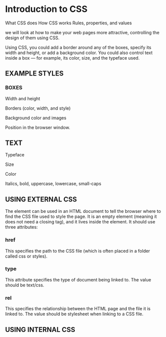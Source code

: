 # Introduction to CSS
What CSS does
How CSS works
Rules, properties, and values

 we will look at how to make your web pages more attractive, controlling the design of them using CSS.
 
 Using CSS, you could add a border around any of the boxes, specify its width and height, or add a background color. You could also control text inside a box — for example, its color, size, and the typeface used.

## EXAMPLE STYLES
### BOXES
Width and height

Borders (color, width, and style)

Background color and images

Position in the browser window.

## TEXT
Typeface

Size

Color

Italics, bold, uppercase, lowercase, small-caps

## USING EXTERNAL CSS
<Link>
The <link> element can be used in an HTML document to tell the browser where to find the CSS file used to style the page. It is an empty element (meaning it does not need a closing tag), and it lives inside the <head> element. It should use three attributes:

### href
This specifies the path to the CSS file (which is often placed in a folder called css or styles).

### type
This attribute specifies the type of document being linked to. The value should be text/css.

### rel
This specifies the relationship between the HTML page and the file it is linked to. The value should be stylesheet when linking to a CSS file.

## USING INTERNAL CSS
<STYLE>
You can also include CSS rules within an HTML page by placing them inside a <style> element, which usually sits inside the <head> element of the page.

The <style> element should use the type attribute to indicate that the styles are specified in CSS. The value should be text/css.



